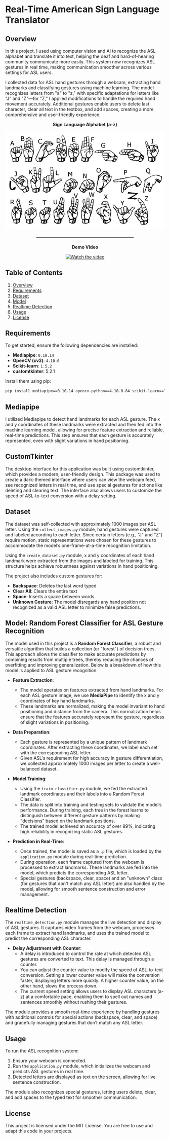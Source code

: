 # Real-Time American Sign Language Translator

## Overview
In this project, I used using computer vision and AI to recognize the ASL alphabet and translate it into text, helping the deaf and hard-of-hearing community communicate more easily. This system now recognizes ASL gestures in real time, making communication smoother across various settings for ASL users.

I collected data for ASL hand gestures through a webcam, extracting hand landmarks and classifying gestures using machine learning. The model recognizes letters from "a" to "z," with specific adaptations for letters like "J" and "Z"—for "Z," I applied modifications to handle the required hand movement accurately. Additional gestures enable users to delete last character, clear all text in the textbox, and add spaces, creating a more comprehensive and user-friendly experience.

<p align="center">
  <b>Sign Language Alphabet (a-z)</b>
</p>

<p align="center">
  <img src="https://github.com/DanialSoleimany/RealTime-ASL-Translator/blob/main/American%20Sign%20Language.png" alt="Sign Language Alphabet">
</p>

<p align="center">––––––––––––––––––––––––––––––––––––––––––––</p>

<p align="center">
  <b>Demo Video</b>
</p>

<p align="center">
  <a href="https://www.youtube.com/watch?v=Qa3nPWC7lqM">
    <img src="https://img.youtube.com/vi/Qa3nPWC7lqM/0.jpg" alt="Watch the video" />
  </a>
</p>

## Table of Contents
1. [Overview](#overview)
2. [Requirements](#requirements)
3. [Dataset](#dataset)
4. [Model](#model)
5. [Realtime Detection](#realtime-detection)
6. [Usage](#usage)
7. [License](#license)

## Requirements
To get started, ensure the following dependencies are installed:

- **Mediapipe**: `0.10.14`
- **OpenCV (cv2)**: `4.10.0`
- **Scikit-learn**: `1.5.2`
- **customtkinter**: 5.2.1

Install them using pip:

```bash
pip install mediapipe==0.10.14 opencv-python==4.10.0.84 scikit-learn==1.5.2 customtkinter==5.2.1
```

## Mediapipe
I utilized Mediapipe to detect hand landmarks for each ASL gesture. The x and y coordinates of these landmarks were extracted and then fed into the machine learning model, allowing for precise feature extraction and reliable, real-time predictions. This step ensures that each gesture is accurately represented, even with slight variations in hand positioning.

## CustomTkinter
The desktop interface for this application was built using customtkinter, which provides a modern, user-friendly design. This package was used to create a dark-themed interface where users can view the webcam feed, see recognized letters in real time, and use special gestures for actions like deleting and clearing text. The interface also allows users to customize the speed of ASL-to-text conversion with a delay setting.

## Dataset
The dataset was self-collected with approximately 1000 images per ASL letter. Using the `collect_images.py` module, hand gestures were captured and labeled according to each letter. Since certain letters (e.g., "J" and "Z") require motion, static representations were chosen for these gestures to accommodate the model’s one-frame-at-a-time recognition limitation.

Using the `create_dataset.py` module, x and y coordinates of each hand landmark were extracted from the images and labeled for training. This structure helps achieve robustness against variations in hand positioning.

The project also includes custom gestures for:
- **Backspace**: Deletes the last word typed
- **Clear All**: Clears the entire text
- **Space**: Inserts a space between words
- **Unknown Gesture**: The model disregards any hand position not recognized as a valid ASL letter to minimize false predictions.

## Model: Random Forest Classifier for ASL Gesture Recognition

The model used in this project is a **Random Forest Classifier**, a robust and versatile algorithm that builds a collection (or "forest") of decision trees. This approach allows the classifier to make accurate predictions by combining results from multiple trees, thereby reducing the chances of overfitting and improving generalization. Below is a breakdown of how this model is applied to ASL gesture recognition:

- **Feature Extraction**:
  - The model operates on features extracted from hand landmarks. For each ASL gesture image, we use **MediaPipe** to identify the x and y coordinates of key hand landmarks.
  - These landmarks are normalized, making the model invariant to hand positioning and distance from the camera. This normalization helps ensure that the features accurately represent the gesture, regardless of slight variations in positioning.

- **Data Preparation**:
  - Each gesture is represented by a unique pattern of landmark coordinates. After extracting these coordinates, we label each set with the corresponding ASL letter.
  - Given ASL's requirement for high accuracy in gesture differentiation, we collected approximately 1000 images per letter to create a well-balanced dataset.

- **Model Training**:
  - Using the `train_classifier.py` module, we fed the extracted landmark coordinates and their labels into a Random Forest Classifier.
  - The data is split into training and testing sets to validate the model’s performance. During training, each tree in the forest learns to distinguish between different gesture patterns by making "decisions" based on the landmark positions.
  - The trained model achieved an accuracy of over 99%, indicating high reliability in recognizing static ASL gestures.

- **Prediction in Real-Time**:
  - Once trained, the model is saved as a `.p` file, which is loaded by the `application.py` module during real-time prediction.
  - During operation, each frame captured from the webcam is processed to extract landmarks. These landmarks are fed into the model, which predicts the corresponding ASL letter.
  - Special gestures (backspace, clear, space) and an "unknown" class (for gestures that don't match any ASL letter) are also handled by the model, allowing for smooth sentence construction and error management.

## Realtime Detection

The `realtime_detection.py` module manages the live detection and display of ASL gestures. It captures video frames from the webcam, processes each frame to extract hand landmarks, and uses the trained model to predict the corresponding ASL character.

- **Delay Adjustment with Counter**:
  - A delay is introduced to control the rate at which detected ASL gestures are converted to text. This delay is managed through a counter.
  - You can adjust the counter value to modify the speed of ASL-to-text conversion. Setting a lower counter value will make the conversion faster, displaying letters more quickly. A higher counter value, on the other hand, slows the process down.
  - The current speed setting allows users to display ASL characters (a-z) at a comfortable pace, enabling them to spell out names and sentences smoothly without rushing their gestures.

The module provides a smooth real-time experience by handling gestures with additional controls for special actions (backspace, clear, and space) and gracefully managing gestures that don’t match any ASL letter.

## Usage
To run the ASL recognition system:

1. Ensure your webcam is connected.
2. Run the `application.py` module, which initializes the webcam and predicts ASL gestures in real time.
3. Detected letters are displayed as text on the screen, allowing for live sentence construction.

The module also recognizes special gestures, letting users delete, clear, and add spaces to the typed text for smoother communication.

## License
This project is licensed under the MIT License. You are free to use and adapt this code in your projects.

